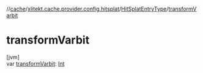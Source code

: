 //[cache](../../../index.md)/[xlitekt.cache.provider.config.hitsplat](../index.md)/[HitSplatEntryType](index.md)/[transformVarbit](transform-varbit.md)

# transformVarbit

[jvm]\
var [transformVarbit](transform-varbit.md): [Int](https://kotlinlang.org/api/latest/jvm/stdlib/kotlin/-int/index.html)
